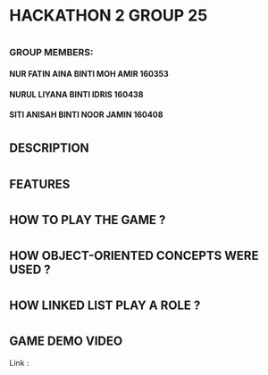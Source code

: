 # **HACKATHON 2   GROUP 25**
#
### GROUP MEMBERS:
#### NUR FATIN AINA BINTI MOH AMIR      160353
#### NURUL LIYANA BINTI IDRIS           160438
#### SITI ANISAH BINTI NOOR JAMIN       160408
#
## DESCRIPTION
#
## FEATURES
#
## HOW TO PLAY THE GAME ?
#
## HOW OBJECT-ORIENTED CONCEPTS WERE USED ?
#
## HOW LINKED LIST PLAY A ROLE ?
# 
## GAME DEMO VIDEO
Link : 
